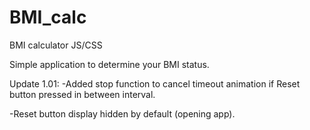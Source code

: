 # BMI_calc
BMI calculator JS/CSS

Simple application to determine your BMI status.

Update 1.01:
-Added stop function to cancel timeout animation if Reset button pressed in between interval.

-Reset button display hidden by default (opening app).
